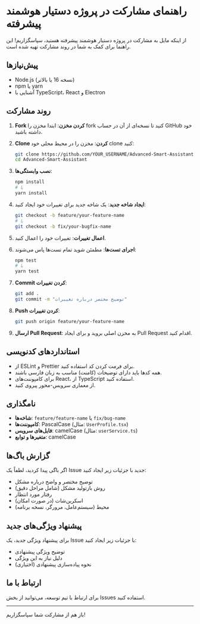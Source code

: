 # راهنمای مشارکت در پروژه دستیار هوشمند پیشرفته

از اینکه مایل به مشارکت در پروژه دستیار هوشمند پیشرفته هستید، سپاسگزاریم! این راهنما برای کمک به شما در روند مشارکت تهیه شده است.

## پیش‌نیازها

- Node.js (نسخه 16 یا بالاتر)
- npm یا yarn
- آشنایی با TypeScript، React و Electron

## روند مشارکت

1. **Fork کردن مخزن**: ابتدا مخزن را fork کنید تا نسخه‌ای از آن در حساب GitHub خود داشته باشید.

2. **Clone کردن**: مخزن را در محیط محلی خود clone کنید:
   ```bash
   git clone https://github.com/YOUR_USERNAME/Advanced-Smart-Assistant.git
   cd Advanced-Smart-Assistant
   ```

3. **نصب وابستگی‌ها**:
   ```bash
   npm install
   # یا
   yarn install
   ```

4. **ایجاد شاخه جدید**: یک شاخه جدید برای تغییرات خود ایجاد کنید:
   ```bash
   git checkout -b feature/your-feature-name
   # یا
   git checkout -b fix/your-bugfix-name
   ```

5. **اعمال تغییرات**: تغییرات خود را اعمال کنید.

6. **اجرای تست‌ها**: مطمئن شوید تمام تست‌ها پاس می‌شوند:
   ```bash
   npm test
   # یا
   yarn test
   ```

7. **Commit کردن تغییرات**:
   ```bash
   git add .
   git commit -m "توضیح مختصر درباره تغییرات"
   ```

8. **Push کردن تغییرات**:
   ```bash
   git push origin feature/your-feature-name
   ```

9. **ارسال Pull Request**: به مخزن اصلی بروید و برای ایجاد Pull Request اقدام کنید.

## استانداردهای کدنویسی

- از ESLint و Prettier برای فرمت کردن کد استفاده کنید.
- همه کدها باید دارای توضیحات (کامنت) مناسب به زبان فارسی باشند.
- برای کامپوننت‌های React، از TypeScript استفاده کنید.
- از معماری سرویس-محور پیروی کنید.

## نامگذاری

- **شاخه‌ها**: `feature/feature-name` یا `fix/bug-name`
- **کامپوننت‌ها**: PascalCase (مثال: `UserProfile.tsx`)
- **فایل‌های سرویس**: camelCase (مثال: `userService.ts`)
- **متغیرها و توابع**: camelCase

## گزارش باگ‌ها

اگر باگی پیدا کردید، لطفاً یک Issue جدید با جزئیات زیر ایجاد کنید:
- توضیح مختصر و واضح درباره مشکل
- روش بازتولید مشکل (شامل مراحل دقیق)
- رفتار مورد انتظار
- اسکرین‌شات (در صورت امکان)
- محیط (سیستم‌عامل، مرورگر، نسخه برنامه)

## پیشنهاد ویژگی‌های جدید

برای پیشنهاد ویژگی جدید، یک Issue با جزئیات زیر ایجاد کنید:
- توضیح ویژگی پیشنهادی
- دلیل نیاز به این ویژگی
- نحوه پیاده‌سازی پیشنهادی (اختیاری)

## ارتباط با ما

برای ارتباط با تیم توسعه، می‌توانید از بخش Issues استفاده کنید.

---

باز هم از مشارکت شما سپاسگزاریم! 